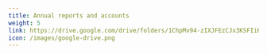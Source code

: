 ```yaml
---
title: Annual reports and accounts
weight: 5
link: https://drive.google.com/drive/folders/1ChpMv94-zIXJFEzCJx3KSFIiKSi1oDh7?usp=sharing
icon: /images/google-drive.png
---
```


